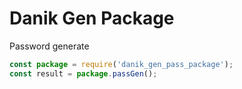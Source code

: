 # Danik Gen Package
Password generate

```js
const package = require('danik_gen_pass_package');
const result = package.passGen();
```